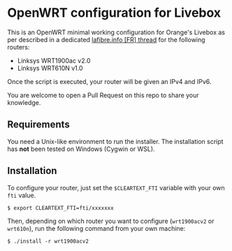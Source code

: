 # OpenWRT configuration for Livebox

This is an OpenWRT minimal working configuration for Orange's Livebox as per described in a dedicated [lafibre.info \[FR\] thread](https://lafibre.info/remplacer-livebox/remplacement-de-la-livebox-par-un-routeur-openwrt-18-dhcp-v4v6-tv/) for the following routers:

- Linksys WRT1900ac v2.0
- Linksys WRT610N v1.0

Once the script is executed, your router will be given an IPv4 and IPv6.

You are welcome to open a Pull Request on this repo to share your knowledge.

## Requirements

You need a Unix-like environment to run the installer. The installation script has **not** been tested on Windows (Cygwin or WSL).

## Installation

To configure your router, just set the `$CLEARTEXT_FTI` variable with your own `fti` value.

```shell-session
$ export CLEARTEXT_FTI=fti/xxxxxxx
```

Then, depending on which router you want to configure (`wrt1900acv2` or `wrt610n`), run the following command from your own machine:

```shell-session
$ ./install -r wrt1900acv2
```
